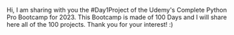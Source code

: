 Hi, I am sharing with you the #Day1Project of the Udemy's Complete Python Pro Bootcamp for 2023. This Bootcamp is made of 100 Days and I will share here all of the 100 projects. Thank you for your interest! :)